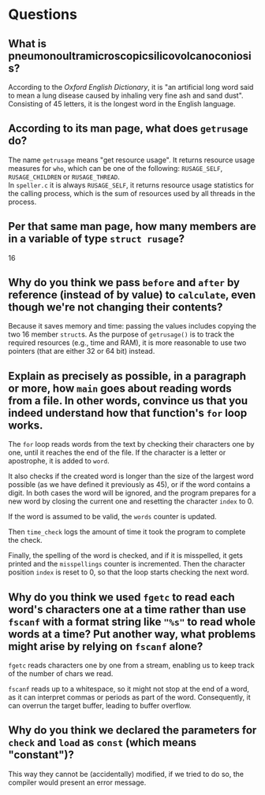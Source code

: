 # Questions

## What is pneumonoultramicroscopicsilicovolcanoconiosis?

According to the *Oxford English Dictionary*, it is "an artificial long word said to mean a lung disease caused by inhaling very fine ash and sand dust". Consisting of 45 letters, it is the longest word in the English language.

## According to its man page, what does `getrusage` do?

The name `getrusage` means "get resource usage". It returns resource usage measures for `who`, which can be one of the following: `RUSAGE_SELF`, `RUSAGE_CHILDREN` or `RUSAGE_THREAD`.  
In `speller.c` it is always `RUSAGE_SELF`, it returns
resource usage statistics for the calling process, which is the sum of resources used by all threads in the process.


## Per that same man page, how many members are in a variable of type `struct rusage`?

16

## Why do you think we pass `before` and `after` by reference (instead of by value) to `calculate`, even though we're not changing their contents?

Because it saves memory and time: passing the values includes copying the two 16 member `struct`s. As the purpose of `getrusage()` is to track the required resources (e.g., time and RAM), it is more reasonable to use two pointers (that are either 32 or 64 bit) instead.


## Explain as precisely as possible, in a paragraph or more, how `main` goes about reading words from a file. In other words, convince us that you indeed understand how that function's `for` loop works.

The `for` loop reads words from the text by checking their characters one by one, until it reaches the end of the file. If the character is a letter or apostrophe, it is added to `word`. 

It also checks if the created word is longer than the size of the largest word possible (as we have defined it previously as 45), or if the word contains a digit. In both cases the word will be ignored, and the program prepares for a new word by closing the current one and resetting the character `index` to 0.

If the word is assumed to be valid, the `words` counter is updated. 

Then `time_check` logs the amount of time it took the program to complete the check.

Finally, the spelling of the word is checked, and if it is misspelled, it gets printed and the `misspellings` counter is incremented. Then the character position `index` is reset to 0, so that the loop starts checking the next word.


## Why do you think we used `fgetc` to read each word's characters one at a time rather than use `fscanf` with a format string like `"%s"` to read whole words at a time? Put another way, what problems might arise by relying on `fscanf` alone?

`fgetc` reads characters one by one from a stream, enabling us to keep track of the number of chars we read.

`fscanf` reads up to a whitespace, so it might not stop at the end of a word, as it can interpret commas or periods as part of the word. Consequently, it can overrun the target buffer, leading to buffer overflow.


## Why do you think we declared the parameters for `check` and `load` as `const` (which means "constant")?

This way they cannot be (accidentally) modified, if we tried to do so, the compiler would present an error message. 
